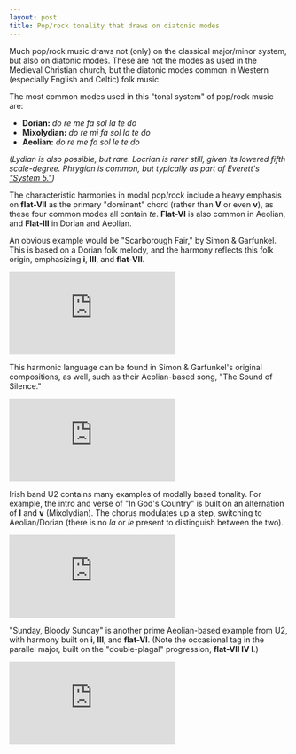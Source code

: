 ```yaml
---
layout: post
title: Pop/rock tonality that draws on diatonic modes
---
```


Much pop/rock music draws not (only) on the classical major/minor system, but also on diatonic modes. These are not the modes as used in the Medieval Christian church, but the diatonic modes common in Western (especially English and Celtic) folk music. 

The most common modes used in this "tonal system" of pop/rock music are:

- **Dorian:** *do re me fa sol la te do*  
- **Mixolydian:** *do re mi fa sol la te do*  
- **Aeolian:** *do re me fa sol le te do*

*(Lydian is also possible, but rare. Locrian is rarer still, given its lowered fifth scale-degree. Phrygian is common, but typically as part of Everett's ["System 5."](popRockHarmony-EverettSystem5.html))*

The characteristic harmonies in modal pop/rock include a heavy emphasis on **flat-VII** as the primary "dominant" chord (rather than **V** or even **v**), as these four common modes all contain *te*. **Flat-VI** is also common in Aeolian, and **Flat-III** in Dorian and Aeolian.

An obvious example would be "Scarborough Fair," by Simon & Garfunkel. This is based on a Dorian folk melody, and the harmony reflects this folk origin, emphasizing **i**, **III**, and **flat-VII**.

<iframe class="spotify" src="https://embed.spotify.com/?uri=spotify:track:53uzBMME2GSfpUVtOtiLvA" frameborder="0" allowtransparency="true"></iframe><br/>

This harmonic language can be found in Simon & Garfunkel's original compositions, as well, such as their Aeolian-based song, "The Sound of Silence."

<iframe class="spotify" src="https://embed.spotify.com/?uri=spotify:track:7eQUgarLukHLkZaO1mxtab" frameborder="0" allowtransparency="true"></iframe><br/>

Irish band U2 contains many examples of modally based tonality. For example, the intro and verse of "In God's Country" is built on an alternation of **I** and **v** (Mixolydian). The chorus modulates up a step, switching to Aeolian/Dorian (there is no *la* or *le* present to distinguish between the two).

<iframe class="spotify" src="https://embed.spotify.com/?uri=spotify:track:7GJg0Pvbb4nqWTwGmkXF1S" frameborder="0" allowtransparency="true"></iframe><br/>

"Sunday, Bloody Sunday" is another prime Aeolian-based example from U2, with harmony built on **i**, **III**, and **flat-VI**. (Note the occasional tag in the parallel major, built on the "double-plagal" progression, **flat-VII IV I**.)

<iframe class="spotify" src="https://embed.spotify.com/?uri=spotify:track:6C4LXC9UFH1IKiHYOp0BiJ" frameborder="0" allowtransparency="true"></iframe><br/>